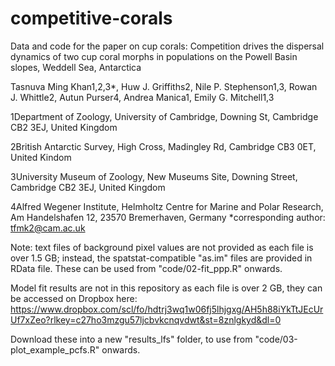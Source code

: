 # competitive-corals

Data and code for the paper on cup corals: Competition drives the dispersal dynamics of two cup coral morphs in populations on the Powell Basin slopes, Weddell Sea,  Antarctica 


Tasnuva Ming Khan1,2,3*, Huw J. Griffiths2, Nile P. Stephenson1,3, Rowan J. Whittle2, Autun Purser4, Andrea Manica1, Emily G. Mitchell1,3

1Department of Zoology, University of Cambridge, Downing St, Cambridge CB2 3EJ, United Kingdom

2British Antarctic Survey, High Cross, Madingley Rd, Cambridge CB3 0ET, United Kindom

3University Museum of Zoology, New Museums Site, Downing Street, Cambridge CB2 3EJ, United Kingdom

4Alfred Wegener Institute, Helmholtz Centre for Marine and Polar Research, Am Handelshafen 12, 23570 Bremerhaven, Germany 
*corresponding author: tfmk2@cam.ac.uk 

Note: text files of background pixel values are not provided as each file is over 1.5 GB; instead, 
the spatstat-compatible "as.im" files are provided in RData file. These can be used from 
"code/02-fit_ppp.R" onwards.

Model fit results are not in this repository as each file is over 2 GB, they can be accessed on Dropbox here: https://www.dropbox.com/scl/fo/hdtrj3wq1w06fj5lhjgxg/AH5h88iYkTtJEcUrUf7xZeo?rlkey=c27ho3mzgu57ljcbvkcnqvdwt&st=8znlgkyd&dl=0 

Download these into a new "results_lfs" folder, to use from "code/03-plot_example_pcfs.R" onwards. 
